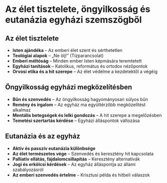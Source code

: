 # Az élet tisztelete, öngyilkosság és eutanázia egyházi szemszögből  

## **Az élet tisztelete**  
- **Isten ajándéka** – Az emberi élet szent és sérthetetlen  
- **Teológiai alapok** – „Ne ölj!” (Tízparancsolat)  
- **Emberi méltóság** – Minden ember Isten képmására teremtetett  
- **Egyházi tanítások** – Katolikus, református és ortodox nézőpontok  
- **Orvosi etika és a hit szerepe** – Az élet védelme a kezdetektől a végéig  

## **Öngyilkosság egyházi megközelítésben**  
- **Bűn és szenvedés** – Az öngyilkosság hagyományosan súlyos bűn  
- **Remény és irgalom** – Az egyház ma együttérzőbb megközelítést alkalmaz  
- **Mentális betegségek és lelki gondozás** – A hit szerepe a megelőzésben  
- **Temetési szertartás kérdése** – Egyházi álláspontok változása  

## **Eutanázia és az egyház**  
- **Aktív és passzív eutanázia különbsége**  
- **Az élet természetes vége** – Szenvedés és keresztény hit kapcsolata  
- **Palliatív ellátás, fájdalomcsillapítás** – Keresztény alternatívák  
- **Jogi és erkölcsi kérdések** – Az egyház álláspontja az állami szabályozásról  
- **Az emberi szenvedés értelme** – Krisztusi példa és hitbeli válaszok  